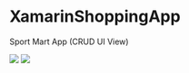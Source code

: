 # XamarinShoppingApp
Sport Mart App (CRUD UI View)

<img src="XamarinShoppingApp/XamarinCapstoneProj/XamarinCapstoneProj.Android/Resources/GitImg/Home.png">
<img src="XamarinShoppingApp/XamarinCapstoneProj/XamarinCapstoneProj.Android/Resources/GitImg/ProductCreate.png">
